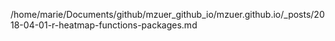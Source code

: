 /home/marie/Documents/github/mzuer_github_io/mzuer.github.io/_posts/2018-04-01-r-heatmap-functions-packages.md